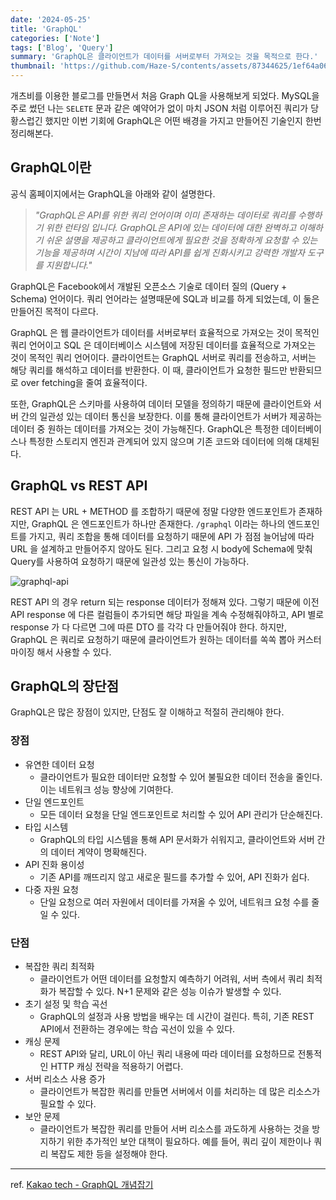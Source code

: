```yaml
---
date: '2024-05-25'
title: 'GraphQL'
categories: ['Note']
tags: ['Blog', 'Query']
summary: 'GraphQL은 클라이언트가 데이터를 서버로부터 가져오는 것을 목적으로 한다.'
thumbnail: 'https://github.com/Haze-S/contents/assets/87344625/1ef64a06-b669-441a-892f-dc87a7002b3b'
---
```


개츠비를 이용한 블로그를 만들면서 처음 Graph QL을 사용해보게 되었다. MySQL을 주로 썼던 나는 `SELETE` 문과 같은 예약어가 없이 마치 JSON 처럼 이루어진 쿼리가 당황스럽긴 했지만 이번 기회에 GraphQL은 어떤 배경을 가지고 만들어진 기술인지 한번 정리해본다.

## GraphQL이란

공식 홈페이지에서는 GraphQL을 아래와 같이 설명한다.

> _"GraphQL은 API를 위한 쿼리 언어이며 이미 존재하는 데이터로 쿼리를 수행하기 위한 런타임 입니다. GraphQL은 API에 있는 데이터에 대한 완벽하고 이해하기 쉬운 설명을 제공하고 클라이언트에게 필요한 것을 정확하게 요청할 수 있는 기능을 제공하며 시간이 지남에 따라 API를 쉽게 진화시키고 강력한 개발자 도구를 지원합니다."_

GraphQL은 Facebook에서 개발된 오픈소스 기술로 데이터 질의 (Query + Schema) 언어이다. 쿼리 언어라는 설명때문에 SQL과 비교를 하게 되었는데, 이 둘은 만들어진 목적이 다르다.

GraphQL 은 웹 클라이언트가 데이터를 서버로부터 효율적으로 가져오는 것이 목적인 쿼리 언어이고 SQL 은 데이터베이스 시스템에 저장된 데이터를 효율적으로 가져오는 것이 목적인 쿼리 언어이다. 클라이언트는 GraphQL 서버로 쿼리를 전송하고, 서버는 해당 쿼리를 해석하고 데이터를 반환한다. 이 때, 클라이언트가 요청한 필드만 반환되므로 over fetching을 줄여 효율적이다.

또한, GraphQL은 스키마를 사용하여 데이터 모델을 정의하기 때문에 클라이언트와 서버 간의 일관성 있는 데이터 통신을 보장한다. 이를 통해 클라이언트가 서버가 제공하는 데이터 중 원하는 데이터를 가져오는 것이 가능해진다. GraphQL은 특정한 데이터베이스나 특정한 스토리지 엔진과 관계되어 있지 않으며 기존 코드와 데이터에 의해 대체된다.

## GraphQL vs REST API

REST API 는 URL + METHOD 를 조합하기 때문에 정말 다양한 엔드포인트가 존재하지만,
GraphQL 은 엔드포인트가 하나만 존재한다. `/graphql` 이라는 하나의 엔드포인트를 가지고, 쿼리 조합을 통해 데이터를 요청하기 때문에 API 가 점점 늘어남에 따라 URL 을 설계하고 만들어주지 않아도 된다. 그리고 요청 시 body에 Schema에 맞춰 Query를 사용하여 요청하기 때문에 일관성 있는 통신이 가능하다.

![graphql-api](https://github.com/Haze-S/contents/assets/87344625/89c81caa-cc66-4c41-ac68-ed517a6ac641)

REST API 의 경우 return 되는 response 데이터가 정해져 있다. 그렇기 때문에 이전 API response 에 다른 컬럼들이 추가되면 해당 파일을 계속 수정해줘야하고, API 별로 response 가 다 다르면 그에 따른 DTO 를 각각 다 만들어줘야 한다. 하지만, GraphQL 은 쿼리로 요청하기 때문에 클라이언트가 원하는 데이터를 쏙쏙 뽑아 커스터마이징 해서 사용할 수 있다.

## GraphQL의 장단점

GraphQL은 많은 장점이 있지만, 단점도 잘 이해하고 적절히 관리해야 한다.

### 장점

- 유연한 데이터 요청
  - 클라이언트가 필요한 데이터만 요청할 수 있어 불필요한 데이터 전송을 줄인다. 이는 네트워크 성능 향상에 기여한다.
- 단일 엔드포인트
  - 모든 데이터 요청을 단일 엔드포인트로 처리할 수 있어 API 관리가 단순해진다.
- 타입 시스템
  - GraphQL의 타입 시스템을 통해 API 문서화가 쉬워지고, 클라이언트와 서버 간의 데이터 계약이 명확해진다.
- API 진화 용이성
  - 기존 API를 깨뜨리지 않고 새로운 필드를 추가할 수 있어, API 진화가 쉽다.
- 다중 자원 요청
  - 단일 요청으로 여러 자원에서 데이터를 가져올 수 있어, 네트워크 요청 수를 줄일 수 있다.

### 단점

- 복잡한 쿼리 최적화
  - 클라이언트가 어떤 데이터를 요청할지 예측하기 어려워, 서버 측에서 쿼리 최적화가 복잡할 수 있다. N+1 문제와 같은 성능 이슈가 발생할 수 있다.
- 초기 설정 및 학습 곡선
  - GraphQL의 설정과 사용 방법을 배우는 데 시간이 걸린다. 특히, 기존 REST API에서 전환하는 경우에는 학습 곡선이 있을 수 있다.
- 캐싱 문제
  - REST API와 달리, URL이 아닌 쿼리 내용에 따라 데이터를 요청하므로 전통적인 HTTP 캐싱 전략을 적용하기 어렵다.
- 서버 리소스 사용 증가
  - 클라이언트가 복잡한 쿼리를 만들면 서버에서 이를 처리하는 데 많은 리소스가 필요할 수 있다.
- 보안 문제
  - 클라이언트가 복잡한 쿼리를 만들어 서버 리소스를 과도하게 사용하는 것을 방지하기 위한 추가적인 보안 대책이 필요하다. 예를 들어, 쿼리 깊이 제한이나 쿼리 복잡도 제한 등을 설정해야 한다.

---

ref.
[Kakao tech - GraphQL 개념잡기](https://tech.kakao.com/posts/364)
